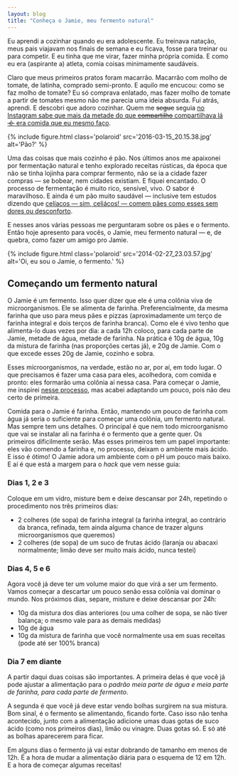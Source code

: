 ```yaml
---
layout: blog
title: "Conheça o Jamie, meu fermento natural"
---
```


Eu aprendi a cozinhar quando eu era adolescente. Eu treinava natação, meus pais viajavam nos finais de semana e eu ficava, fosse para treinar ou para competir. E eu tinha que me virar, fazer minha própria comida. E como eu era (aspirante a) atleta, comia coisas minimamente saudáveis. 

Claro que meus primeiros pratos foram macarrão. Macarrão com molho de tomate, de latinha, comprado semi-pronto. E aquilo me encucou: como se faz molho de tomate? Eu só comprava enlatado, mas fazer molho de tomate a partir de tomates mesmo não me parecia uma ideia absurda. Fui atrás, aprendi. E descobri que adoro cozinhar. Quem me <s>segue</s> seguia [no Instagram sabe que mais da metade do que <s>compartilho</s> compartilhava lá <s>&nbsp;é&nbsp;</s> era comida que eu mesmo faço](https://instagram.com/cuducos).

{% include figure.html class='polaroid' src='2016-03-15_20.15.38.jpg' alt='Pão?' %}

Uma das coisas que mais cozinho é pão. Nos últimos anos me apaixonei por fermentação natural e tenho explorado receitas rústicas, da época que não se tinha lojinha para comprar fermento, não se ia a cidade fazer compras — se bobear, nem cidades existiam. E fiquei encantado. O processo de fermentação é muito rico, sensível, vivo. O sabor é maravilhoso. E ainda é um pão muito saudável — inclusive tem estudos dizendo que [celíacos — sim, celiácos! — comem pães como esses sem dores ou desconforto](http://www.theguardian.com/lifeandstyle/2014/aug/12/rise-sourdough-bread-slow-fermented-health-benefits).

E nesses anos várias pessoas me perguntaram sobre os pães e o fermento. Então hoje apresento para vocês, o Jamie, meu fermento natural — e, de quebra, como fazer um amigo pro Jamie. 

{% include figure.html class='polaroid' src='2014-02-27_23.03.57.jpg' alt='Oi, eu sou o Jamie, o fermento.' %}

## Começando um fermento natural

O Jamie é um fermento. Isso quer dizer que ele é uma colônia viva de microorganismos. Ele se alimenta de farinha. Preferencialmente, da mesma farinha que uso para meus pães e pizzas (aproximadamente um terço de farinha integral e dois terços de farinha branca). Como ele é vivo tenho que alimenta-lo duas vezes por dia: a cada 12h coloco, para cada parte de Jamie, metade de água, metade de farinha. Na prática é 10g de água, 10g da mistura de farinha (nas proporções certas já), e 20g de Jamie. Com o que excede esses 20g de Jamie, cozinho e sobra.

Esses microorganismos, na verdade, estão no ar, por aí, em todo lugar. O que precisamos é fazer uma casa para eles, acolhedora, com comida e pronto: eles formarão uma colônia aí nessa casa. Para começar o Jamie, me inspirei [nesse processo](http://www.thefreshloaf.com/node/233/wild-yeast-sourdough-starter), mas acabei adaptando um pouco, pois não deu certo de primeira.

Comida para o Jamie é farinha. Então, mantendo um pouco de farinha com água já seria o suficiente para começar uma colônia, um fermento natural. Mas sempre tem uns detalhes. O principal é que nem todo microorganismo que vai se instalar ali na farinha é o fermento que a gente quer. Os primeiros dificilmente serão. Mas esses primeiros tem um papel importante: eles vão comendo a farinha e, no processo, deixam o ambiente mais ácido. E isso é ótimo! O Jamie adora um ambiente com o pH um pouco mais baixo. E aí é que está a margem para o _hack_ que vem nesse guia:

### Dias 1, 2 e 3

Coloque em um vidro, misture bem e deixe descansar por 24h, repetindo o procedimento nos três primeiros dias:

* 2 colheres (de sopa) de farinha integral (a farinha integral, ao contrário da branca, refinada, tem ainda alguma chance de trazer alguns microorganismos que queremos)
* 2 colheres (de sopa) de um suco de frutas ácido (laranja ou abacaxi normalmente; limão deve ser muito mais ácido, nunca testei)

### Dias 4, 5 e 6

Agora você já deve ter um volume maior do que virá a ser um fermento. Vamos começar a descartar um pouco senão essa colônia vai dominar o mundo. Nos próximos dias, separe, misture e deixe descansar por 24h:

* 10g da mistura dos dias anteriores (ou uma colher de sopa, se não tiver balança; o mesmo vale para as demais medidas)
* 10g de água
* 10g da mistura de farinha que você normalmente usa em suas receitas (pode até ser 100% branca)

### Dia 7 em diante

A partir daqui duas coisas são importantes. A primeira delas é que você já pode ajustar a alimentação para o _padrão meia parte de água e meia parte de farinha, para cada parte de fermento_.

A segunda é que você já deve estar vendo bolhas surgirem na sua mistura. Bom sinal, é o fermento se alimentando, ficando forte. Caso isso não tenha acontecido, junto com a alimentação adicione umas duas gotas de suco ácido (como nos primeiros dias), limão ou vinagre. Duas gotas só. E só até as bolhas aparecerem para ficar.

Em alguns dias o fermento já vai estar dobrando de tamanho em menos de 12h. É a hora de mudar a alimentação diária para o esquema de 12 em 12h. E a hora de começar algumas receitas!
